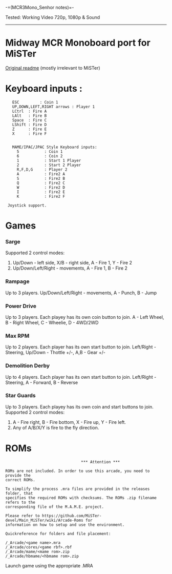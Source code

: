 -=(MCR3Mono_Senhor notes)=-

Tested: Working Video 720p, 1080p & Sound

___
# Midway MCR Monoboard port for MiSTer

[Original readme](readme_orig.txt) (mostly irrelevant to MiSTer)

# Keyboard inputs :
```
   ESC         : Coin 1
   UP,DOWN,LEFT,RIGHT arrows : Player 1
   LCtrl  : Fire A
   LAlt   : Fire B
   Space  : Fire C   
   LShift : Fire D
   Z      : Fire E
   X      : Fire F 


   MAME/IPAC/JPAC Style Keyboard inputs:
     5           : Coin 1
     6           : Coin 2
     1           : Start 1 Player
     2           : Start 2 Player
     R,F,D,G     : Player 2
     A           : Fire2 A
     S           : Fire2 B 
     Q           : Fire2 C
     W           : Fire2 D
     I           : Fire2 E
     K           : Fire2 F
	
 Joystick support. 
```

# Games

### Sarge
Supported 2 control modes:
1. Up/Down - left side, X/B - right side, A - Fire 1, Y - Fire 2
2. Up/Down/Left/Right - movements, A - Fire 1, B - Fire 2

### Rampage
Up to 3 players.
Up/Down/Left/Right - movements, A - Punch, B - Jump

### Power Drive
Up to 3 players. Each playey has its own coin button to join.
A - Left Wheel, B - Right Wheel, C - Wheelie, D - 4WD/2WD

### Max RPM
Up to 2 players. Each player has its own start button to join.
Left/Right - Steering, Up/Down - Thottle +/-, A,B - Gear +/-

### Demolition Derby
Up to 4 players. Each player has its own start button to join.
Left/Right - Steering, A - Forward, B - Reverse

### Star Guards
Up to 3 players. Each playey has its own coin and start buttons to join.
Supported 2 control modes:
1. A - Fire right, B - Fire bottom, X - Fire up, Y - Fire left.
2. Any of A/B/X/Y is fire to the fly direction.

# ROMs
```
                                 *** Attention ***

ROMs are not included. In order to use this arcade, you need to provide the
correct ROMs.

To simplify the process .mra files are provided in the releases folder, that
specifies the required ROMs with checksums. The ROMs .zip filename refers to the
corresponding file of the M.A.M.E. project.

Please refer to https://github.com/MiSTer-devel/Main_MiSTer/wiki/Arcade-Roms for
information on how to setup and use the environment.

Quickreference for folders and file placement:

/_Arcade/<game name>.mra
/_Arcade/cores/<game rbf>.rbf
/_Arcade/mame/<mame rom>.zip
/_Arcade/hbmame/<hbmame rom>.zip

```

Launch game using the appropriate .MRA
